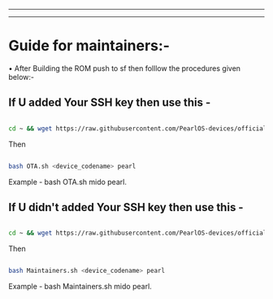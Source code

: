 --------------------------------------------------------------

--------------------------------------------------------------

Guide for maintainers:-
======================

• After Building the ROM push to sf then folllow the procedures given below:-

If U added Your SSH key then use this -
-------------------------------------

```bash

cd ~ && wget https://raw.githubusercontent.com/PearlOS-devices/official_devices/pie/OTA.sh

```

Then

```bash

bash OTA.sh <device_codename> pearl

```

Example - bash OTA.sh mido pearl.



If U didn't added Your SSH key then use this -
--------------------------------------------

```bash

cd ~ && wget https://raw.githubusercontent.com/PearlOS-devices/official_devices/pie/Maintainers.sh

```

Then

```bash

bash Maintainers.sh <device_codename> pearl

```

Example - bash Maintainers.sh mido pearl.
